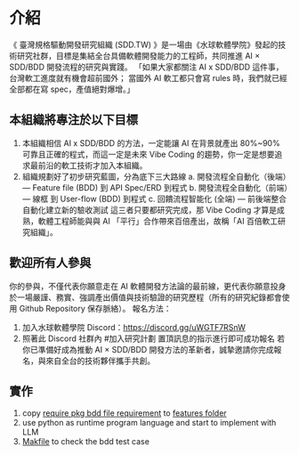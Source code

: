 # 介紹

《 臺灣規格驅動開發研究組織 (SDD.TW) 》是一場由《水球軟體學院》發起的技術研究社群，目標是集結全台具備軟體開發能力的工程師，共同推進 AI × SDD/BDD 開發流程的研究與實踐。
「如果大家都關注 AI x SDD/BDD 這件事，台灣軟工進度就有機會超前國外；
當國外 AI 軟工都只會寫 rules 時，我們就已經全部都在寫 spec，產值絕對爆增。」

## 本組織將專注於以下目標

1. 本組織相信 AI x SDD/BDD 的方法，一定能讓 AI 在背景就產出 80%~90% 可靠且正確的程式，而這一定是未來 Vibe Coding 的趨勢，你一定是想要追求最前沿的軟工技術才加入本組織。
2. 組織規劃好了初步研究藍圖，分為底下三大路線
    a. 開發流程全自動化（後端）— Feature file (BDD) 到 API Spec/ERD 到程式
    b. 開發流程全自動化（前端）— 線框 到 User-flow (BDD) 到程式
    c. 回饋流程智能化 (全端) — 前後端整合自動化建立新的驗收測試
這三者只要都研究完成，那 Vibe Coding 才算是成熟，軟體工程師能與與 AI 「平行」合作帶來百倍產出，故稱「AI 百倍軟工研究組織」。

## 歡迎所有人參與

你的參與，不僅代表你願意走在 AI 軟體開發方法論的最前線，更代表你願意投身於一場嚴謹、務實、強調產出價值與技術驗證的研究歷程（所有的研究紀錄都會使用 Github Repository 保存脈絡）。
報名方法：

1. 加入水球軟體學院 Discord：<https://discord.gg/uWGTF7RSnW>
2. 照著此 Discord 社群內 #加入研究計劃 置頂訊息的指示進行即可成功報名
若你已準備好成為推動 AI × SDD/BDD 開發方法的革新者，誠摯邀請你完成報名，與來自全台的技術夥伴攜手共創。

## 實作

1. copy [require pkg bdd file requirement](./入會任務/訂單優惠模組/) to [features folder](./features/)
2. use python as runtime program language and start to implement with LLM
3. [Makfile](./Makefile) to check the bdd test case

